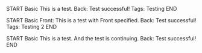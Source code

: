 
<!-- CARD -->
START
Basic
This is a test.
Back: Test successful!
Tags: Testing
END

<!-- CARD -->
START
Basic
Front: This is a test with Front specified.
Back: Test successful!
Tags: Testing 2
END

<!-- CARD -->
START
Basic
This is a test.
And the test is continuing.
Back: Test successful!
END
